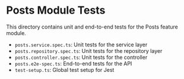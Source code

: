 # Posts Module Tests

This directory contains unit and end-to-end tests for the Posts feature module.

- `posts.service.spec.ts`: Unit tests for the service layer
- `posts.repository.spec.ts`: Unit tests for the repository layer
- `posts.controller.spec.ts`: Unit tests for the controller
- `posts.e2e-spec.ts`: End-to-end tests for the API
- `test-setup.ts`: Global test setup for Jest 